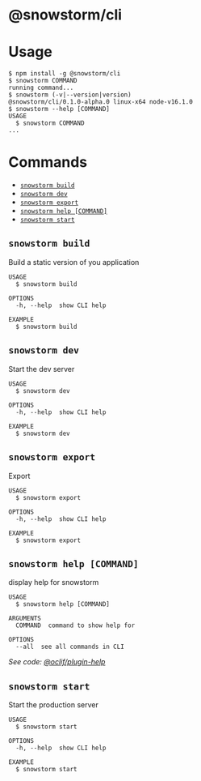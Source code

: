 @snowstorm/cli
==============

# Usage
<!-- usage -->
```sh-session
$ npm install -g @snowstorm/cli
$ snowstorm COMMAND
running command...
$ snowstorm (-v|--version|version)
@snowstorm/cli/0.1.0-alpha.0 linux-x64 node-v16.1.0
$ snowstorm --help [COMMAND]
USAGE
  $ snowstorm COMMAND
...
```
<!-- usagestop -->
# Commands
<!-- commands -->
* [`snowstorm build`](#snowstorm-build)
* [`snowstorm dev`](#snowstorm-dev)
* [`snowstorm export`](#snowstorm-export)
* [`snowstorm help [COMMAND]`](#snowstorm-help-command)
* [`snowstorm start`](#snowstorm-start)

## `snowstorm build`

Build a static version of you application

```
USAGE
  $ snowstorm build

OPTIONS
  -h, --help  show CLI help

EXAMPLE
  $ snowstorm build
```

## `snowstorm dev`

Start the dev server

```
USAGE
  $ snowstorm dev

OPTIONS
  -h, --help  show CLI help

EXAMPLE
  $ snowstorm dev
```

## `snowstorm export`

Export

```
USAGE
  $ snowstorm export

OPTIONS
  -h, --help  show CLI help

EXAMPLE
  $ snowstorm export
```

## `snowstorm help [COMMAND]`

display help for snowstorm

```
USAGE
  $ snowstorm help [COMMAND]

ARGUMENTS
  COMMAND  command to show help for

OPTIONS
  --all  see all commands in CLI
```

_See code: [@oclif/plugin-help](https://github.com/oclif/plugin-help/blob/v3.2.3/src/commands/help.ts)_

## `snowstorm start`

Start the production server

```
USAGE
  $ snowstorm start

OPTIONS
  -h, --help  show CLI help

EXAMPLE
  $ snowstorm start
```
<!-- commandsstop -->
